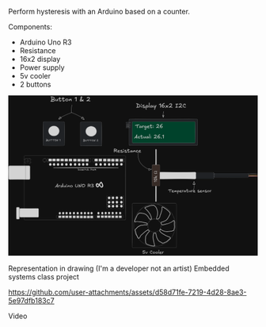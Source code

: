Perform hysteresis with an Arduino based on a counter.

Components:
- Arduino Uno R3
- Resistance
- 16x2 display
- Power supply
- 5v cooler
- 2 buttons

![alt text](image.png)

Representation in drawing (I'm a developer not an artist)
Embedded systems class project

https://github.com/user-attachments/assets/d58d71fe-7219-4d28-8ae3-5e97dfb183c7

Video
